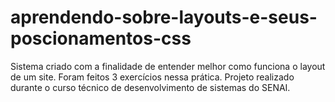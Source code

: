 # aprendendo-sobre-layouts-e-seus-poscionamentos-css

Sistema criado com a finalidade de entender melhor como funciona o layout de um site. Foram feitos 3 exercícios nessa prática. Projeto realizado durante o curso técnico de desenvolvimento de sistemas do SENAI.
